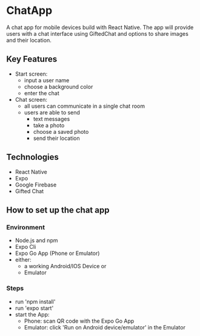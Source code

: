 # ChatApp
A chat app for mobile devices build with React Native. The app will provide users with a chat interface using GiftedChat and options to share images and their location.

## Key Features
- Start screen:
    - input a user name
    - choose a background color 
    - enter the chat
- Chat screen:
    - all users can communicate in a single chat room
    - users are able to send
        - text messages
        - take a photo
        - choose a saved photo
        - send their location

## Technologies
- React Native
- Expo
- Google Firebase
- Gifted Chat

## How to set up the chat app
### Environment
- Node.js and npm
- Expo Cli
- Expo Go App (Phone or Emulator)
- either:
    - a working Android/IOS Device or
    - Emulator 
### Steps
- run 'npm install'
- run 'expo start'
- start the App: 
    - Phone: scan QR code with the Expo Go App
    - Emulator: click 'Run on Android device/emulator' in the Emulator


